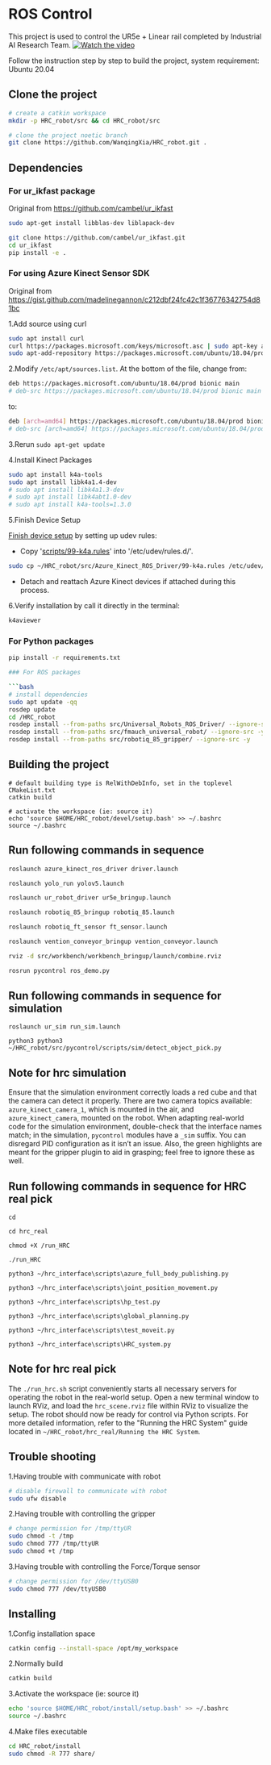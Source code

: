 # ROS Control
This project is used to control the UR5e + Linear rail completed by Industrial AI Research Team.
[![Watch the video](https://i.ytimg.com/vi/O54NXTF1nhs/maxresdefault.jpg?sqp=-oaymwEmCIAKENAF8quKqQMa8AEB-AH-CYAC0AWKAgwIABABGGUgYShXMA8=&rs=AOn4CLD-y80i6C_E7O8E1oOmRDOmnVWYMA)](https://www.youtube.com/watch?v=O54NXTF1nhs)

Follow the instruction step by step to build the project, system requirement: Ubuntu 20.04

## Clone the project
```bash
# create a catkin workspace
mkdir -p HRC_robot/src && cd HRC_robot/src

# clone the project noetic branch
git clone https://github.com/WanqingXia/HRC_robot.git .
```

## Dependencies
### For ur_ikfast package
Original from https://github.com/cambel/ur_ikfast

```bash
sudo apt-get install libblas-dev liblapack-dev

git clone https://github.com/cambel/ur_ikfast.git
cd ur_ikfast
pip install -e .
```

### For using Azure Kinect Sensor SDK
Original from https://gist.github.com/madelinegannon/c212dbf24fc42c1f36776342754d81bc

1.Add source using curl

```bash
sudo apt install curl
curl https://packages.microsoft.com/keys/microsoft.asc | sudo apt-key add -
sudo apt-add-repository https://packages.microsoft.com/ubuntu/18.04/prod
```

2.Modify `/etc/apt/sources.list`. At the bottom of the file, change from:

```bash
deb https://packages.microsoft.com/ubuntu/18.04/prod bionic main
# deb-src https://packages.microsoft.com/ubuntu/18.04/prod bionic main
```

to:

```bash
deb [arch=amd64] https://packages.microsoft.com/ubuntu/18.04/prod bionic main
# deb-src [arch=amd64] https://packages.microsoft.com/ubuntu/18.04/prod bionic main
```

3.Rerun `sudo apt-get update`

4.Install Kinect Packages

```bash
sudo apt install k4a-tools
sudo apt install libk4a1.4-dev
# sudo apt install libk4a1.3-dev
# sudo apt install libk4abt1.0-dev
# sudo apt install k4a-tools=1.3.0

```

5.Finish Device Setup

[Finish device setup](https://github.com/microsoft/Azure-Kinect-Sensor-SDK/blob/develop/docs/usage.md#linux-device-setup) by setting up udev rules:

- Copy '[scripts/99-k4a.rules](https://github.com/microsoft/Azure-Kinect-Sensor-SDK/blob/develop/scripts/99-k4a.rules)' into '/etc/udev/rules.d/'.

```bash
sudo cp ~/HRC_robot/src/Azure_Kinect_ROS_Driver/99-k4a.rules /etc/udev/rules.d/99-k4a.rules
```
- Detach and reattach Azure Kinect devices if attached during this process.


6.Verify installation by call it directly in the terminal:
```bash
k4aviewer
```

### For Python packages
```bash
pip install -r requirements.txt

### For ROS packages

```bash
# install dependencies
sudo apt update -qq
rosdep update
cd /HRC_robot
rosdep install --from-paths src/Universal_Robots_ROS_Driver/ --ignore-src -y
rosdep install --from-paths src/fmauch_universal_robot/ --ignore-src -y
rosdep install --from-paths src/robotiq_85_gripper/ --ignore-src -y
```

## Building the project
```
# default building type is RelWithDebInfo, set in the toplevel CMakeList.txt
catkin build 

# activate the workspace (ie: source it)
echo 'source $HOME/HRC_robot/devel/setup.bash' >> ~/.bashrc 
source ~/.bashrc
```

## Run following commands in sequence
```bash
roslaunch azure_kinect_ros_driver driver.launch

roslaunch yolo_run yolov5.launch

roslaunch ur_robot_driver ur5e_bringup.launch

roslaunch robotiq_85_bringup robotiq_85.launch

roslaunch robotiq_ft_sensor ft_sensor.launch

roslaunch vention_conveyor_bringup vention_conveyor.launch 

rviz -d src/workbench/workbench_bringup/launch/combine.rviz

rosrun pycontrol ros_demo.py
```
## Run following commands in sequence for simulation
```
roslaunch ur_sim run_sim.launch

python3 python3 ~/HRC_robot/src/pycontrol/scripts/sim/detect_object_pick.py
```
## Note for hrc simulation
Ensure that the simulation environment correctly loads a red cube and that the camera can detect it properly. There are two camera topics available: `azure_kinect_camera_1`, which is mounted in the air, and `azure_kinect_camera`, mounted on the robot. When adapting real-world code for the simulation environment, double-check that the interface names match; in the simulation, `pycontrol` modules have a `_sim` suffix. You can disregard PID configuration as it isn’t an issue. Also, the green highlights are meant for the gripper plugin to aid in grasping; feel free to ignore these as well.

## Run following commands in sequence for HRC real pick 
```
cd

cd hrc_real

chmod +X /run_HRC

./run_HRC

python3 ~/hrc_interface\scripts\azure_full_body_publishing.py

python3 ~/hrc_interface\scripts\joint_position_movement.py

python3 ~/hrc_interface\scripts\hp_test.py

python3 ~/hrc_interface\scripts\global_planning.py

python3 ~/hrc_interface\scripts\test_moveit.py

python3 ~/hrc_interface\scripts\HRC_system.py
```
## Note for hrc real pick
The `./run_hrc.sh` script conveniently starts all necessary servers for operating the robot in the real-world setup. Open a new terminal window to launch RViz, and load the `hrc_scene.rviz` file within RViz to visualize the setup. The robot should now be ready for control via Python scripts. For more detailed information, refer to the "Running the HRC System" guide located in `~/HRC_robot/hrc_real/Running the HRC System`.


## Trouble shooting
1.Having trouble with communicate with robot

```bash
# disable firewall to communicate with robot
sudo ufw disable
```

2.Having trouble with controlling the gripper

```bash
# change permission for /tmp/ttyUR
sudo chmod -t /tmp
sudo chmod 777 /tmp/ttyUR
sudo chmod +t /tmp
```

3.Having trouble with controlling the Force/Torque sensor

```bash
# change permission for /dev/ttyUSB0
sudo chmod 777 /dev/ttyUSB0
```

## Installing
1.Config installation space

```bash
catkin config --install-space /opt/my_workspace
```

2.Normally build

```bash
catkin build
```

3.Activate the workspace (ie: source it)

```bash
echo 'source $HOME/HRC_robot/install/setup.bash' >> ~/.bashrc 
source ~/.bashrc
```
4.Make files executable

```bash
cd HRC_robot/install
sudo chmod -R 777 share/
```

